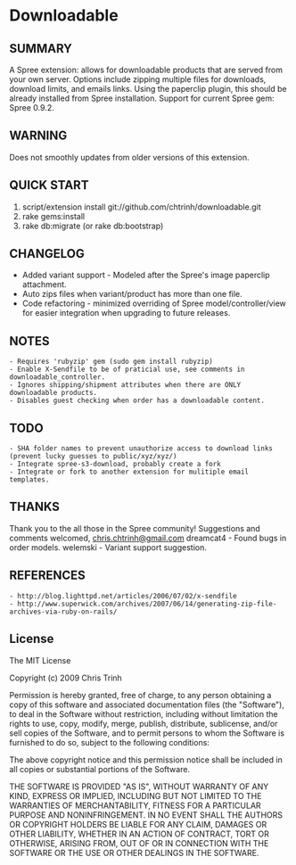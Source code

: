 # Downloadable

## SUMMARY
A Spree extension: allows for downloadable products that are served from your own server. 
Options include zipping multiple files for downloads, download limits, and emails links. 
Using the paperclip plugin, this should be already installed from Spree installation. 
Support for current Spree gem: Spree 0.9.2.

## WARNING
Does not smoothly updates from older versions of this extension.

## QUICK START
1. script/extension install git://github.com/chtrinh/downloadable.git
2. rake gems:install
3. rake db:migrate (or rake db:bootstrap)

## CHANGELOG
  - Added variant support - Modeled after the Spree's image paperclip attachment.
  - Auto zips files when variant/product has more than one file.
  - Code refactoring - minimized overriding of Spree model/controller/view for easier integration when upgrading to future releases.

## NOTES
	- Requires 'rubyzip' gem (sudo gem install rubyzip)
	- Enable X-Sendfile to be of praticial use, see comments in downloadable_controller.
	- Ignores shipping/shipment attributes when there are ONLY downloadable products.
	- Disables guest checking when order has a downloadable content.

## TODO
	- SHA folder names to prevent unauthorize access to download links (prevent lucky guesses to public/xyz/xyz/)
	- Integrate spree-s3-download, probably create a fork
	- Integrate or fork to another extension for mulitiple email templates. 

## THANKS
Thank you to the all those in the Spree community! 
Suggestions and comments welcomed, chris.chtrinh@gmail.com
	dreamcat4 - Found bugs in order models.
	welemski - Variant support suggestion.
	
## REFERENCES
	- http://blog.lighttpd.net/articles/2006/07/02/x-sendfile
	- http://www.superwick.com/archives/2007/06/14/generating-zip-file-archives-via-ruby-on-rails/

## License

The MIT License

Copyright (c) 2009 Chris Trinh

Permission is hereby granted, free of charge, to any person obtaining a copy
of this software and associated documentation files (the "Software"), to deal
in the Software without restriction, including without limitation the rights
to use, copy, modify, merge, publish, distribute, sublicense, and/or sell
copies of the Software, and to permit persons to whom the Software is
furnished to do so, subject to the following conditions:

The above copyright notice and this permission notice shall be included in
all copies or substantial portions of the Software.

THE SOFTWARE IS PROVIDED "AS IS", WITHOUT WARRANTY OF ANY KIND, EXPRESS OR
IMPLIED, INCLUDING BUT NOT LIMITED TO THE WARRANTIES OF MERCHANTABILITY,
FITNESS FOR A PARTICULAR PURPOSE AND NONINFRINGEMENT. IN NO EVENT SHALL THE
AUTHORS OR COPYRIGHT HOLDERS BE LIABLE FOR ANY CLAIM, DAMAGES OR OTHER
LIABILITY, WHETHER IN AN ACTION OF CONTRACT, TORT OR OTHERWISE, ARISING FROM,
OUT OF OR IN CONNECTION WITH THE SOFTWARE OR THE USE OR OTHER DEALINGS IN
THE SOFTWARE.
